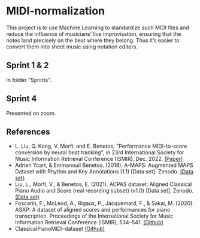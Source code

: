 # MIDI-normalization

This project is to use Machine Learning to standardize such MIDI files and reduce the influence of musicians' live improvisation, ensuring that the notes land precisely on the beat where they belong. Thus it’s easier to convert them into sheet music using notation editors.

## Sprint 1 & 2

In folder "Sprints".

## Sprint 4

Presented on zoom.


## References

 - L. Liu, Q. Kong, V. Morfi, and E. Benetos, "Performance MIDI-to-score conversion by neural beat tracking", in 23rd International Society for Music Information Retrieval Conference (ISMIR), Dec. 2022. [(Paper)](https://www.turing.ac.uk/news/publications/performance-midi-score-conversion-neural-beat-tracking)
 - Adrien Ycart, & Emmanouil Benetos. (2018). A-MAPS: Augmented MAPS Dataset with Rhythm and Key Annotations (1.1) [Data set]. Zenodo. [(Data set)](https://doi.org/10.5281/zenodo.1421997)
 - Liu, L., Morfi, V., & Benetos, E. (2021). ACPAS dataset: Aligned Classical Piano Audio and Score (real recording subset) (v1.0) [Data set]. Zenodo. [(Data set)](https://doi.org/10.5281/zenodo.5569680)
 - Foscarin, F., McLeod, A., Rigaux, P., Jacquemard, F., & Sakai, M. (2020). ASAP: A dataset of aligned scores and performances for piano transcription. Proceedings of the International Society for Music Information Retrieval Conference (ISMIR), 534–541. [(Github)](https://github.com/fosfrancesco/asap-dataset)
 - ClassicalPianoMIDI-dataset [(Github)](https://github.com/cheriell/ClassicalPianoMIDI-dataset)
